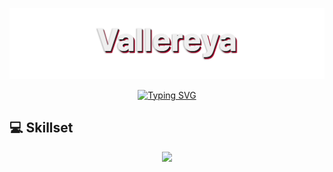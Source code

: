 <p align="center">
    <img src="https://github.com/Vallereya/vallereya/blob/main/assets/banner2.png" width="750">
</p>
<p align="center">
    <a href="https://git.io/typing-svg">
        <img src="https://readme-typing-svg.demolab.com?font=Noto+Sans+Display&size=24&pause=1000&color=D6D6D6&center=true&vCenter=true&lines=I+am+a+programmer.;I+am+a+developer.;I+am+an+engineer." alt="Typing SVG"/>
    </a>
</p>

## 💻 Skillset

<p align="center">
  <a href="https://skillicons.dev">
    <img src="https://skillicons.dev/icons?i=md,bash,wasm,html,css,js,py,lua,crystal,ruby,swift,kotlin,java,cs,c,cpp&theme=dark&perline=4"/>
  </a>
</p>

<!--
## 💻 Tech Stack

## 💻 Platforms
-->



<!--
**Vallereya/vallereya** is a ✨ _special_ ✨ repository because its `README.md` (this file) appears on your GitHub profile.

Here are some ideas to get you started:

- 🔭 I’m currently working on ...
- 🌱 I’m currently learning ...
- 👯 I’m looking to collaborate on ...
- 🤔 I’m looking for help with ...
- 💬 Ask me about ...
- 📫 How to reach me: ...
- 😄 Pronouns: ...
- ⚡ Fun fact: ...
-->
